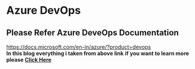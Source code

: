 # Azure DevOps
## Please Refer Azure DeveOps Documentation
https://docs.microsoft.com/en-in/azure/?product=devops \
__In this blog everything i taken from above link__
__if you want to learn more please [Click Here](https://docs.microsoft.com/en-in/azure/?product=devops)__

